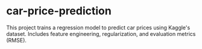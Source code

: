 # car-price-prediction
This project trains a regression model to predict car prices using Kaggle's dataset. Includes feature engineering, regularization, and evaluation metrics (RMSE).
